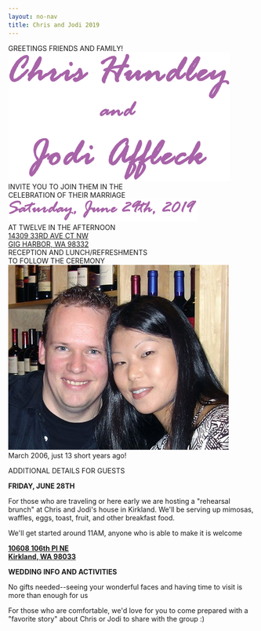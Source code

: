 ```yaml
---
layout: no-nav
title: Chris and Jodi 2019
---
```

<div class="row"><div class="col-1"></div><div class="col-10">
  <div class="text-center mb-5">
  GREETINGS FRIENDS AND FAMILY!
  </div>

  <div class="text-center">
  <img src="/assets/img/ch-ja.png">
  </div>

  <div class="text-center mt-5 mb-5">
  INVITE YOU TO JOIN THEM IN THE<br/>
  CELEBRATION OF THEIR MARRIAGE
  </div>

  <div class="text-center">
  <img src="/assets/img/ch-ja-date.png">
  </div>

  <div class="text-center mt-5">
  AT TWELVE IN THE AFTERNOON
  </div>

  <div class="text-center mt-4">
  <a href="https://goo.gl/maps/HGHk3Cv3mvT5ir9d7" target="_blank">14309 33RD AVE CT NW<br/>
  GIG HARBOR, WA 98332</a>
  </div>

  <div class="text-center mt-4 mb-4">
  RECEPTION AND LUNCH/REFRESHMENTS<br/>
  TO FOLLOW THE CEREMONY
  </div>

  <div class="text-center">
  <img src="/assets/img/ch-ja-2006.png" class="img-fluid standard"><br/>
  March 2006, just 13 short years ago!
  </div>

  <div class="text-center mt-5 mb-5">
  <p>ADDITIONAL DETAILS FOR GUESTS</p>
  </div>

  <div class="text-center mt-5">
  <p><strong>FRIDAY, JUNE 28TH</strong></p>
  <p>For those who are traveling or here early we are hosting a "rehearsal brunch" at Chris and Jodi's house in Kirkland. We'll be serving up mimosas, waffles, eggs, toast, fruit, and other breakfast food.</p>
  <p>We'll get started around 11AM, anyone who is able to make it is welcome</p>
  <strong><a href="https://goo.gl/maps/SM8desagJr2air7u9" target="_blank">
  10608 106th Pl NE<br/>
  Kirkland, WA 98033</a></strong>
  </div>

  <div class="text-center mt-5">
  <p><strong>WEDDING INFO AND ACTIVITIES</strong></p>
  <p>No gifts needed--seeing your wonderful faces and having time to visit is more than enough for us</p>
  <p>For those who are comfortable, we'd love for you to come prepared with a "favorite story" about Chris or Jodi to share with the group :)</p>
  </div>
</div></div>
